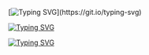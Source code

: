[![Typing SVG](https://readme-typing-svg.herokuapp.com?color=FF0000&lines=Hi,+my+name+is+Elkhan.)](https://git.io/typing-svg)

[![Typing SVG](https://readme-typing-svg.herokuapp.com?color=5BCDEC&lines=Эта+сборка+для+начинающих)](https://git.io/typing-svg)

[![Typing SVG](https://readme-typing-svg.herokuapp.com?color=5BCDEC&lines=Со+сбросами+HTML+и+CSS)](https://git.io/typing-svg)
